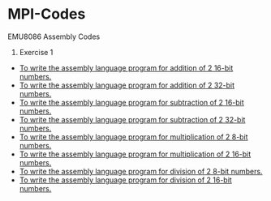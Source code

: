 # MPI-Codes
EMU8086 Assembly Codes

1. Exercise 1
  - [To write the assembly language program for addition of 2 16-bit numbers.](./EX1_1.asm)
  - [To write the assembly language program for addition of 2 32-bit numbers.](./EX1_2.asm)
  - [To write the assembly language program for subtraction of 2 16-bit numbers.](./EX1_3.asm)
  - [To write the assembly language program for subtraction of 2 32-bit numbers.](./EX1_4.asm)
  - [To write the assembly language program for multiplication of 2 8-bit numbers.](./EX1_5.asm)
  - [To write the assembly language program for multiplication of 2 16-bit numbers.](./EX1_6.asm)
  - [To write the assembly language program for division of 2 8-bit numbers.](./EX1_7.asm)
  - [To write the assembly language program for division of 2 16-bit numbers.](./EX1_8.asm)
